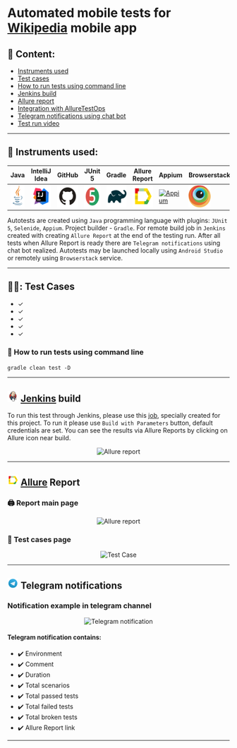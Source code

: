 # Automated mobile tests for [Wikipedia](https://www.wikipedia.org/) mobile app

## :page_with_curl: Content:

- <a href="#tools"> Instruments used</a>
- <a href="#checking"> Test cases</a>
- <a href="#console"> How to run tests using command line</a>
- <a href="#jenkins"> Jenkins build</a>
- <a href="#allureReport"> Allure report</a>
- <a href="#allureTestops"> Integration with AllureTestOps</a>
- <a href="#tg"> Telegram notifications using chat bot</a>
- <a href="#video"> Test run video</a>
---

<a id="tools"></a>
## 🔨 Instruments used:


| Java                                                                                                    | IntelliJ  <br>  Idea                                                                                                      | GitHub                                                                                                     | JUnit 5                                                                                                          | Gradle                                                                                                    | Allure <br> Report                                                                                                                | Appium                                                                                                   | Browserstack                                                                                                                   | Jenkins                                                                                                         | Telegram                                                                                                         |                                                                                               Allure <br> TestOps |
|:--------------------------------------------------------------------------------------------------------|---------------------------------------------------------------------------------------------------------------------------|------------------------------------------------------------------------------------------------------------|------------------------------------------------------------------------------------------------------------------|----------------------------------------------------------------------------------------------------------------------------------------------------------------------------------------------------------------------------|-----------------------------------------------------------------------------------------------------------------------------------|----------------------------------------------------------------------------------------------------------|--------------------------------------------------------------------------------------------------------------------------------|---------------------------------------------------------------------------------------------------------------------------------------|------------------------------------------------------------------------------------------------------------------|------------------------------------------------------------------------------------------------------------------:|
| <a href="https://www.java.com/"><img src="media/logo/Java.svg" width="50" height="50"  alt="Java"/></a> | <a href="https://www.jetbrains.com/idea/"><img src="media/logo/Intelij_Idea.svg" width="50" height="50"  alt="IDEA"/></a> | <a href="https://github.com/"><img src="media/logo/GitHub.svg" width="50" height="50"  alt="Github"/></a> | <a href="https://junit.org/junit5/"><img src="media/logo/Junit5.svg" width="50" height="50"  alt="JUnit 5"/></a> | <a href="https://gradle.org/"><img src="media/logo/Gradle.svg" width="50" height="50"  alt="Gradle"/></a>  | <a href="https://github.com/allure-framework"><img src="media/logo/Allure_Report.svg" width="50" height="50"  alt="Allure"/></a>  | <a href="https://appium.io//"><img src="media/logo/Appium.svg" width="50" height="50" alt="Appium"/></a> | <a href="https://www.browserstack.com/"><img src="media/logo/Browserstack.svg" width="50" height="50" alt="Browserstack"/></a> | <a href="https://www.jenkins.io/"><img src="media/logo/Jenkins.svg" width="50" height="50"  alt="Jenkins"/></a> | <a href="https://web.telegram.org/"><img src="media/logo/Telegram.svg" width="50" height="50" alt="Telegram"/></a> | <a href="https://qameta.io/"><img src="media/logo/AllureTestOps.svg" width="50" height="50" alt="Allure_TO"/></a> |

Autotests are created using `Java` programming language with plugins: `JUnit 5`, `Selenide`, `Appium`. Project builder - `Gradle`. For remote build job in `Jenkins` created with creating `Allure Report` at the end of the testing run.
After all tests when Allure Report is ready there are `Telegram notifications` using chat bot realized.
Autotests may be launched locally using `Android Studio` or remotely using `Browserstack` service.


---

<a id="checking"></a>
## :male_detective:: Test Cases

- ✓ 
- ✓ 
- ✓ 
- ✓ 
- ✓ 


<a id="console"></a>
### :compass: How to run tests using command line
`gradle clean test -D`


---

<a id="jenkins"></a>
## <img src="media/logo/Jenkins.svg" width="25" height="25"  alt="Jenkins"/></a> <a target="_blank" href="https://jenkins.autotests.cloud/job/C31-ksanjara-java_23_diploma-api-tests/"> Jenkins</a> build
To run this test through Jenkins, please use this [job](https://jenkins.autotests.cloud/job/C31-ksanjara-java_23_diploma-api-tests/), specially created for this project.
To run it please use `Build with Parameters` button, default credentials are set.
You can see the results via Allure Reports by clicking on Allure icon near build.

<p align="center">
<img src="media/screens/Jenkins_api.png" alt="Allure report" >
</p>

---
<a id="allureReport"></a>
## <img src="media/logo/Allure_Report.svg" width="25" height="25"/> [Allure](https://jenkins.autotests.cloud/job/C31-ksanjara-java_23_diploma-api-tests/) Report

### 🖨️ Report main page

<p align="center">
<img src="media/screens/Allure_report_main_api.png" alt="Allure report">
</p>

### 📄 Test cases page

<p align="center">
<img src="media/screens/Allure_report_cases_api.png" alt="Test Case">
</p>

---

<a id="tg"></a>
## <img src="media/logo/Telegram.svg" width="25" height="25"/> Telegram notifications



### Notification example in telegram channel

<p align="center">
<img src="media/screens/Telegram_notif_api.png" alt="Telegram notification">
</p>


#### Telegram notification contains:

- :heavy_check_mark: Environment
- :heavy_check_mark: Comment
- :heavy_check_mark: Duration
- :heavy_check_mark: Total scenarios
- :heavy_check_mark: Total passed tests
- :heavy_check_mark: Total failed tests
- :heavy_check_mark: Total broken tests
- :heavy_check_mark: Allure Report link

---
